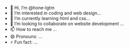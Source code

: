 - 👋 Hi, I’m @hone-lgtm
- 👀 I’m interested in coding and web design...
- 🌱 I’m currently learning html and css...
- 💞️ I’m looking to collaborate on website development ...
- 📫 How to reach me ...
- 😄 Pronouns: ...
- ⚡ Fun fact: ...

<!---
hone-lgtm/hone-lgtm is a ✨ special ✨ repository because its `README.md` (this file) appears on your GitHub profile.
You can click the Preview link to take a look at your changes.
--->
